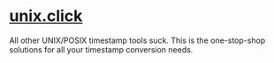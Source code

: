 # [unix.click][uc]

All other UNIX/POSIX timestamp tools suck. This is the one-stop-shop solutions
for all your timestamp conversion needs.


[uc]: https://unix.click
